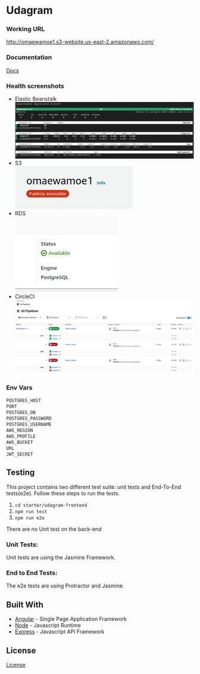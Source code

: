 # Udagram

### Working URL
http://omaewamoe1.s3-website.us-east-2.amazonaws.com/

### Documentation
<a href="/docs/">Docs</a>
### Health screenshots
- Elastic Beanstalk
![Eb Health](/screenshots/eb%20health.png)
- S3  
![S3 bucket](/screenshots/s3%20health.png)
- RDS  
![RDS](/screenshots/rds%20health.png)
- CircleCI  
![circleCI](/screenshots/circleci.png)
### Env Vars
```
POSTGRES_HOST
PORT
POSTGRES_DB
POSTGRES_PASSWORD
POSTGRES_USERNAME
AWS_REGION
AWS_PROFILE
AWS_BUCKET
URL
JWT_SECRET
```
## Testing

This project contains two different test suite: unit tests and End-To-End tests(e2e). Follow these steps to run the tests.

1. `cd starter/udagram-frontend`
1. `npm run test`
1. `npm run e2e`

There are no Unit test on the back-end

### Unit Tests:

Unit tests are using the Jasmine Framework.

### End to End Tests:

The e2e tests are using Protractor and Jasmine.

## Built With

- [Angular](https://angular.io/) - Single Page Application Framework
- [Node](https://nodejs.org) - Javascript Runtime
- [Express](https://expressjs.com/) - Javascript API Framework

## License

[License](LICENSE.txt)
